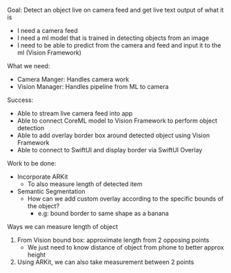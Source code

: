 Goal: Detect an object live on camera feed and get live text output of what it is
- I need a camera feed
- I need a ml model that is trained in detecting objects from an image 
- I need to be able to predict from the camera and feed and input it to the ml (Vision Framework)


What we need: 
- Camera Manger: Handles camera work
- Vision Manager: Handles pipeline from ML to camera

Success: 
- Able to stream live camera feed into app
- Able to connect CoreML model to Vision Framework to perform object detection
- Able to add overlay border box around detected object using Vision Framework
- Able to connect to SwiftUI and display border via  SwiftUI Overlay

Work to be done: 
- Incorporate ARKit
    - To also measure length of detected item
- Semantic Segmentation
    - How can we add custom overlay according to the specific bounds of the object?
        - e.g: bound border to same shape as a banana 

Ways we can measure length of object
1. From Vision bound box: approximate length from 2 opposing points
    - We just need to know distance of object from phone to better approx height
2. Using ARKit, we can also take measurement between 2 points
